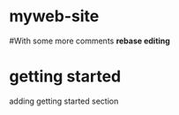 # myweb-site
#With some more comments
__rebase editing__
# getting started
adding getting started section
